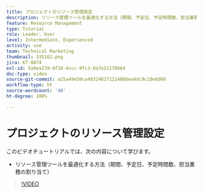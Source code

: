 ```yaml
---
title: プロジェクトのリソース管理設定
description: リソース管理ツールを最適化する方法（期間、予定日、予定時間数、担当業務の割り当て）を説明します。
feature: Resource Management
type: Tutorial
role: Leader, User
level: Intermediate, Experienced
activity: use
team: Technical Marketing
thumbnail: 335162.png
jira: KT-8874
exl-id: 5a9ea239-9f20-4ccc-9fc3-8a7e21178664
doc-type: video
source-git-commit: a25a49e59ca483246271214886ea4dc9c10e8d66
workflow-type: ht
source-wordcount: '48'
ht-degree: 100%

---
```


# プロジェクトのリソース管理設定

このビデオチュートリアルでは、次の内容について学びます。

* リソース管理ツールを最適化する方法（期間、予定日、予定時間数、担当業務の割り当て）

>[!VIDEO](https://video.tv.adobe.com/v/335162/?quality=12&learn=on)
